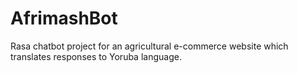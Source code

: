 # AfrimashBot
Rasa chatbot project for an agricultural e-commerce website which translates responses to Yoruba language. 
